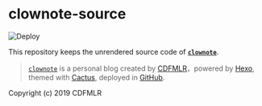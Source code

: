 # clownote-source

![Deploy](https://github.com/cdfmlr/clownote/workflows/Deploy/badge.svg)

This repository keeps the unrendered source code of **[`clownote`](https://clownote.github.io)**.

> [`clownote`](https://clownote.github.io) is a personal blog created by [CDFMLR](https://github.com/cdfmlr)，powered by [Hexo](https://hexo.io), themed with [Cactus](https://github.com/probberechts/hexo-theme-cactus), deployed in [GitHub](https://github.com).

Copyright (c) 2019 CDFMLR

